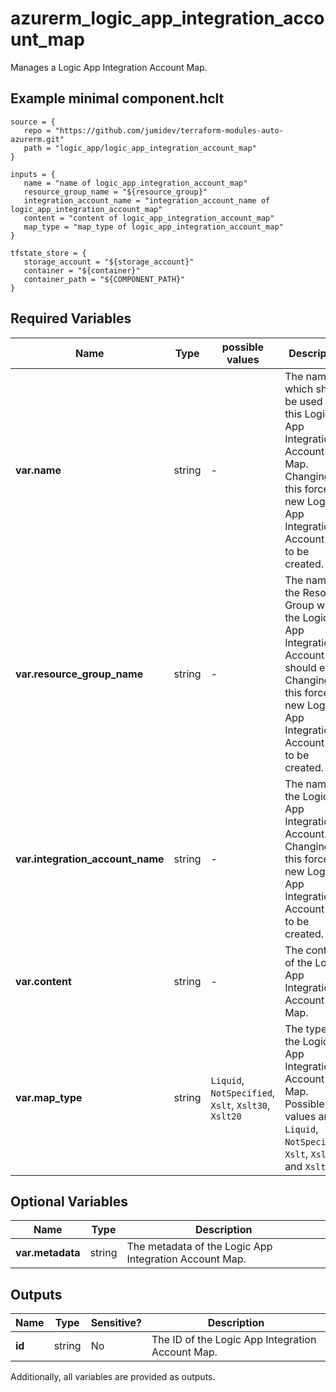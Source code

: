 # azurerm_logic_app_integration_account_map

Manages a Logic App Integration Account Map.

## Example minimal component.hclt

```hcl
source = {
   repo = "https://github.com/jumidev/terraform-modules-auto-azurerm.git" 
   path = "logic_app/logic_app_integration_account_map" 
}

inputs = {
   name = "name of logic_app_integration_account_map" 
   resource_group_name = "${resource_group}" 
   integration_account_name = "integration_account_name of logic_app_integration_account_map" 
   content = "content of logic_app_integration_account_map" 
   map_type = "map_type of logic_app_integration_account_map" 
}

tfstate_store = {
   storage_account = "${storage_account}" 
   container = "${container}" 
   container_path = "${COMPONENT_PATH}" 
}

```

## Required Variables

| Name | Type |  possible values |  Description |
| ---- | --------- |  ----------- | ----------- |
| **var.name** | string |  -  |  The name which should be used for this Logic App Integration Account Map. Changing this forces a new Logic App Integration Account Map to be created. | 
| **var.resource_group_name** | string |  -  |  The name of the Resource Group where the Logic App Integration Account Map should exist. Changing this forces a new Logic App Integration Account Map to be created. | 
| **var.integration_account_name** | string |  -  |  The name of the Logic App Integration Account. Changing this forces a new Logic App Integration Account Map to be created. | 
| **var.content** | string |  -  |  The content of the Logic App Integration Account Map. | 
| **var.map_type** | string |  `Liquid`, `NotSpecified`, `Xslt`, `Xslt30`, `Xslt20`  |  The type of the Logic App Integration Account Map. Possible values are `Liquid`, `NotSpecified`, `Xslt`, `Xslt30` and `Xslt20`. | 

## Optional Variables

| Name | Type |  Description |
| ---- | --------- |  ----------- |
| **var.metadata** | string |  The metadata of the Logic App Integration Account Map. | 



## Outputs

| Name | Type | Sensitive? | Description |
| ---- | ---- | --------- | --------- |
| **id** | string | No  | The ID of the Logic App Integration Account Map. | 

Additionally, all variables are provided as outputs.
